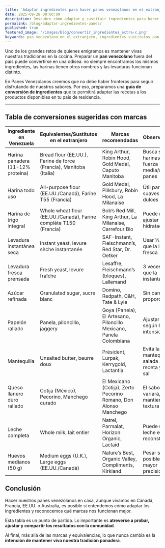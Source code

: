 ```yaml
---
title: 'Adaptar ingredientes para hacer panes venezolanos en el extranjero'
date: 2025-09-28 00:00:00
description: Descubre cómo adaptar y sustituir ingredientes para hacer pan venezolano en casa en USA, Canadá, España o Australia con nuestra guía práctica.
permalink: /blog/adaptar-ingredientes-panes/
published: true
featured_image: '/images/blog/convertir_ingredientes_extra-c.png'
keywords: pan venezolano en el extranjero, ingredientes sustitutos pan venezolano, cómo hacer pan venezolano fuera de Venezuela, harina panadera equivalencias, levadura sustituto recetas venezolanas, conversión de ingredientes panadería, hacer pan venezolano en casa, recetas tradicionales venezolanas adaptadas, pan de jamón ingredientes equivalentes, cómo sustituir queso llanero, Venezuelan bread abroad, Venezuelan bread ingredients substitution, how to bake Venezuelan bread outside Venezuela, bread flour equivalents Venezuela recipes, yeast alternatives Venezuelan baking, Venezuelan bread recipes with local ingredients, baking Venezuelan bread in Canada, Venezuelan traditional bread recipes adaptation, how to substitute queso llanero cheese, panela vs brown sugar for baking
---
```


Uno de los grandes retos de quienes emigramos es mantener vivas nuestras tradiciones en la cocina. Preparar un **pan venezolano** fuera del país puede convertirse en una odisea: no siempre encontramos los mismos ingredientes, las harinas tienen otros nombres y las levaduras funcionan distinto.  

En Panes Venezolanos creemos que no debe haber fronteras para seguir disfrutando de nuestros sabores. Por eso, preparamos una **guía de conversión de ingredientes** que te permitirá adaptar las recetas a los productos disponibles en tu país de residencia.  

---

## Tabla de conversiones sugeridas con marcas

| Ingrediente en Venezuela      | Equivalentes/Sustitutos en el extranjero | Marcas recomendadas                                   | Observaciones |
|-------------------------------|------------------------------------------|------------------------------------------------------|---------------|
| Harina panadera (11-12% proteína) | Bread flour (EE.UU.), Farine de force (Francia), Manitoba (Italia) | King Arthur, Robin Hood, Gold Medal, Caputo Manitoba | Busca siempre harinas de fuerza media/alta para panes |
| Harina todo uso               | All-purpose flour (EE.UU./Canadá), Farine T55 (Francia) | Gold Medal, Pillsbury, Robin Hood, La Milanaise      | Útil para panes suaves o dulces |
| Harina de trigo integral      | Whole wheat flour (EE.UU./Canadá), Farine complète T150 (Francia) | Bob’s Red Mill, King Arthur, La Milanaise, Carrefour Bio | Puede requerir ajustar hidratación |
| Levadura instantánea seca     | Instant yeast, levure sèche instantanée  | SAF-Instant, Fleischmann’s, Red Star, Dr. Oetker     | Usar ⅓ menos que la levadura fresca |
| Levadura fresca prensada      | Fresh yeast, levure fraîche              | Lesaffre, Fleischmann’s (bloques), Lallemand         | 3 veces más que la instantánea |
| Azúcar refinada               | Granulated sugar, sucre blanc            | Domino, Redpath, C&H, Tate & Lyle                    | Sin cambios en proporciones |
| Papelón rallado               | Panela, piloncillo, jaggery              | Goya (Panela), El Artesano, Piloncillo Mexicano, Panela Colombiana | Ajustar dulzor según la intensidad |
| Mantequilla                   | Unsalted butter, beurre doux             | Président, Lurpak, Kerrygold, Lactantia              | Evita la mantequilla salada si la receta ya lleva sal |
| Queso llanero duro rallado    | Cotija (México), Pecorino, Manchego curado | El Mexicano (Cotija), Zerto Pecorino Romano, Don Alonso Manchego | El sabor variará, pero mantienen la textura |
| Leche completa                | Whole milk, lait entier                  | Natrel, Parmalat, Horizon Organic, Lactaid           | Puede usarse leche en polvo reconstituida |
| Huevos medianos (50 g)        | Medium eggs (U.K.), Large eggs (EE.UU./Canadá) | Nature’s Best, Organic Valley, Compliments, Kirkland | Pesar si es posible, para mayor precisión |


## Conclusión

Hacer nuestros panes venezolanos en casa, aunque vivamos en Canadá, Francia, EE.UU. o Australia, es posible si entendemos cómo adaptar los ingredientes y reconocemos qué marcas nos funcionan mejor.  

Esta tabla es un punto de partida. Lo importante es **atreverse a probar, ajustar y compartir los resultados con la comunidad**.  

Al final, más allá de las marcas y equivalencias, lo que nunca cambia es la **intención de mantener viva nuestra tradición panadera**.  
